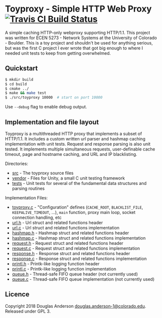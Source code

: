 # Toyproxy - Simple HTTP Web Proxy [![Travis CI Build Status][travis-badge]][travis-link]

  [travis-link]: https://travis-ci.org/djanderson/toyproxy
  [travis-badge]: https://travis-ci.org/djanderson/toyproxy.svg?branch=master

A simple caching HTTP-only webproxy supporting HTTP/1.1. This project was
written for ECEN 5273 - Network Systems at the University of Colorado -
Boulder. This is a toy project and shouldn't be used for anything serious, but
was the first C project I ever wrote that got big enough to where I needed unit
tests to keep from getting overwhelmed.

## Quickstart

```bash
$ mkdir build
$ cd build
$ cmake ../
$ make && make test
$ ./src/toyproxy 10000  # start on port 10000
```

Use `--debug` flag to enable debug output.

## Implementation and file layout

Toyproxy is a multithreaded HTTP proxy that implements a subset of HTTP/1.1. It
includes a custom written url parser and hashmap caching implementation with
unit tests. Request and response parsing is also unit tested. It implements
multiple simultaneous requests, user-definable cache timeout, page and hostname
caching, and URL and IP blacklisting.

Directories:

 - [src](src) - The toyproxy source files
 - [vendor](vendor) - Files for Unity, a small C unit testing framework
 - [tests](tests) - Unit tests for several of the fundamental data structures and parsing routines

Implementation Files:

 - [toyproxy.c](src/toyproxy.c) - "Configuration" defines (`CACHE_ROOT`, `BLACKLIST_FILE`, `KEEPALIVE_TIMEOUT`, ...), `main` function, proxy main loop, socket connection handling, etc
 - [url.h](src/url.h) - Url struct and related functions header
 - [url.c](src/url.c) - Url struct and related functions implementation
 - [hashmap.h](src/hashmap.h) - Hashmap struct and related functions header
 - [hashmap.c](src/hashmap.c) - Hashmap struct and related functions implementation
 - [request.h](src/request.h) - Request struct and related functions header
 - [request.c](src/request.c) - Request struct and related functions implementation
 - [response.h](src/response.h) - Response struct and related functions header
 - [response.c](src/response.c) - Response struct and related functions implementation
 - [printl.h](src/printl.h) - Printk-like logging function header
 - [printl.c](src/printl.c) - Printk-like logging function implementation
 - [queue.h](src/queue.h) - Thread-safe FIFO queue header (not currently used)
 - [queue.c](src/queue.c) - Thread-safe FIFO queue implementation (not currently used)


## Licence

Copyright 2018 Douglas Anderson <douglas.anderson-1@colorado.edu>. Released
under GPL 3.
